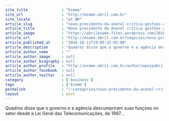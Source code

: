 ```yaml
---
site_title               : "Exame"
site_url                 : "http://exame.abril.com.br"
site_locale              : "pt_BR"
article_slug             : "novo-presidente-da-anatel-critica-gestoes-anteriores"
article_title            : "Novo presidente da Anatel critica gestões anteriores"
article_image            : "https://abrilexame.files.wordpress.com/2016/10/size_960_16_9_fachada-anatel.jpg?quality=70&strip=all&w=960"
article_url              : "http://exame.abril.com.br/negocios/novo-presidente-da-anatel-critica-gestoes-anteriores/"
article_published_at     : "2016-10-11T19:09:22-03:00"
article_description      : "Quadros disse que o governo e a agência descumpriram suas funções no setor desde a Lei Geral das Telecomunicações, de 1997..."
article_author_name      : ""
article_author_image     : null
article_author_biography : null
article_author_profile   : "http://exame.abril.com.br/author/wpvipabril/"
article_author_facebook  : null
article_author_twitter   : null
category                 : ['business']
tags                     : ['Exame']
permalink                : "/:categories/novo-presidente-da-anatel-critica-gestoes-anteriores/"
layout                   : post
---
```


Quadros disse que o governo e a agência descumpriram suas funções no setor desde a Lei Geral das Telecomunicações, de 1997...
